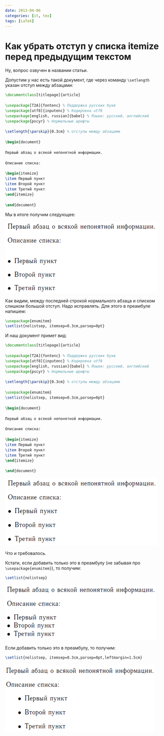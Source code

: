 ```yaml
---
date: 2013-04-06
categories: [it, tex]
tags: [LaTeX]
---
```


# Как убрать отступ у списка itemize перед предыдущим текстом

Ну, вопрос озвучен в названии статьи.

Допустим у нас есть такой документ, где через команду `\setlength` указан отступ между абзацами:

```tex
\documentclass[titlepage]{article}

\usepackage[T2A]{fontenc} % Поддержка русских букв
\usepackage[utf8]{inputenc} % Кодировка utf8
\usepackage[english, russian]{babel} % Языки: русский, английский
\usepackage{pscyr} % Нормальные шрифты

\setlength{\parskip}{0.3cm} % отступы между абзацами

\begin{document}

Первый абзац о всякой непонятной информации.

Описание списка:

\begin{itemize}
\item Первый пункт
\item Второй пункт
\item Третий пункт
\end{itemize}

\end{document}
```

Мы в итоге получим следующее:

![Проблема с отступом между списком и абзацем](img/list_01.png)

Как видим, между последней строкой нормального абзаца и списком слишком большой отступ. Надо исправлять. Для этого в преамбуле напишем:

```tex
\usepackage{enumitem}
\setlist{nolistsep, itemsep=0.3cm,parsep=0pt}
```

И наш документ примет вид:

```tex
\documentclass[titlepage]{article}

\usepackage[T2A]{fontenc} % Поддержка русских букв
\usepackage[utf8]{inputenc} % Кодировка utf8
\usepackage[english, russian]{babel} % Языки: русский, английский
\usepackage{pscyr} % Нормальные шрифты

\setlength{\parskip}{0.3cm} % отступы между абзацами

\usepackage{enumitem}
\setlist{nolistsep, itemsep=0.3cm,parsep=0pt}

\begin{document}

Первый абзац о всякой непонятной информации.

Описание списка:

\begin{itemize}
\item Первый пункт
\item Второй пункт
\item Третий пункт
\end{itemize}

\end{document}
```

![Исправленный отступ между абзацем и списком](img/list_02.png)

Что и требовалось.

Кстати, если добавить только это в преамбулу (не забывая про `\usepackage{enumitem}`), то получим:

```tex
\setlist{nolistsep}
```

![Список, где между элементами нет лишнего расстояния](img/list_03.png)

Если добавить только это в преамбулу, то получим:

```tex
\setlist{nolistsep, itemsep=0.3cm,parsep=0pt,leftmargin=1.5cm}
```

![Список, где между элементами расстояние определяется пользователем](img/result.png)
